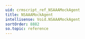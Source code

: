```yaml
---
uid: crmscript_ref_NSAAAMockAgent
title: NSAAAMockAgent
intellisense: Void.NSAAAMockAgent
sortOrder: 8882
so.topic: reference
---
```

